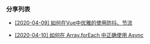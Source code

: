 
### 分享列表

- [[2020-04-09] 如何在Vue中优雅的使用防抖、节流](/article/如何在Vue中优雅的使用防抖节流.HTML)

- [[2020-04-10] 如何在 Array.forEach 中正确使用 Async](/article/如何在Javascript中对Array.forEach使用异步函数.HTML)